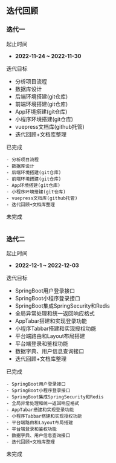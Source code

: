 ## 迭代回顾

### 迭代一

起止时间

+ **2022-11-24 ~ 2022-11-30**

迭代目标

- 分析项目流程
- 数据库设计
- 后端环境搭建(git仓库)
- 前端环境搭建(git仓库)
- App环境搭建(git仓库)
- 小程序环境搭建(git仓库)
- vuepress文档库(github托管)
- 迭代回顾+文档库整理



已完成

```
- 分析项目流程
- 数据库设计
- 后端环境搭建(git仓库)
- 前端环境搭建(git仓库)
- App环境搭建(git仓库)
- 小程序环境搭建(git仓库)
- vuepress文档库(github托管)
- 迭代回顾+文档库整理
```



未完成

```

```



### 迭代二

起止时间

+ **2022-12-1 ~ 2022-12-03**

迭代目标

- SpringBoot用户登录接口
- SpringBoot小程序登录接口
- SpringBoot集成SpringSecurity和Redis
- 全局异常处理和统一返回响应格式
- AppTabar搭建和实现登录功能
- 小程序Tabbar搭建和实现授权功能
- 平台端路由和Layout布局搭建
- 平台端登录和鉴权功能
- 数据字典、用户信息查询接口
- 迭代回顾+文档库整理



已完成

```
- SpringBoot用户登录接口
- SpringBoot小程序登录接口
- SpringBoot集成SpringSecurity和Redis
- 全局异常处理和统一返回响应格式
- AppTabar搭建和实现登录功能
- 小程序Tabbar搭建和实现授权功能
- 平台端路由和Layout布局搭建
- 平台端登录和鉴权功能
- 数据字典、用户信息查询接口
- 迭代回顾+文档库整理
```



未完成

```
```

